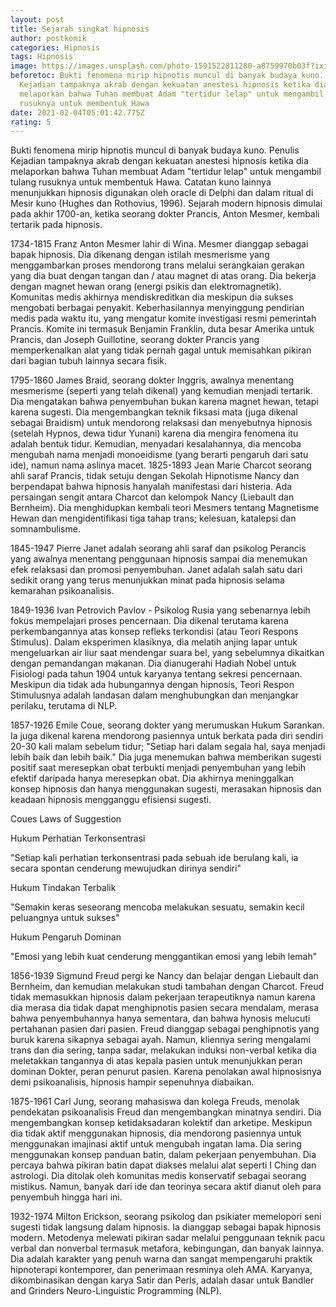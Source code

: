 ```yaml
---
layout: post
title: Sejarah singkat hipnosis
author: postkomik
categories: Hipnosis
tags: Hipnosis
image: https://images.unsplash.com/photo-1591522811280-a8759970b03f?ixid=MXwxMjA3fDB8MHxwaG90by1wYWdlfHx8fGVufDB8fHw%3D&ixlib=rb-1.2.1&auto=format&fit=crop&w=750&q=80
beforetoc: Bukti fenomena mirip hipnotis muncul di banyak budaya kuno. Penulis
  Kejadian tampaknya akrab dengan kekuatan anestesi hipnosis ketika dia
  melaporkan bahwa Tuhan membuat Adam "tertidur lelap" untuk mengambil tulang
  rusuknya untuk membentuk Hawa
date: 2021-02-04T05:01:42.775Z
rating: 5
---
```

Bukti fenomena mirip hipnotis muncul di banyak budaya kuno. Penulis Kejadian tampaknya akrab dengan kekuatan anestesi hipnosis ketika dia melaporkan bahwa Tuhan membuat Adam "tertidur lelap" untuk mengambil tulang rusuknya untuk membentuk Hawa. Catatan kuno lainnya menunjukkan hipnosis digunakan oleh oracle di Delphi dan dalam ritual di Mesir kuno (Hughes dan Rothovius, 1996). Sejarah modern hipnosis dimulai pada akhir 1700-an, ketika seorang dokter Prancis, Anton Mesmer, kembali tertarik pada hipnosis.

1734-1815 Franz Anton Mesmer lahir di Wina. Mesmer dianggap sebagai bapak hipnosis. Dia dikenang dengan istilah mesmerisme yang menggambarkan proses mendorong trans melalui serangkaian gerakan yang dia buat dengan tangan dan / atau magnet di atas orang. Dia bekerja dengan magnet hewan orang (energi psikis dan elektromagnetik). Komunitas medis akhirnya mendiskreditkan dia meskipun dia sukses mengobati berbagai penyakit. Keberhasilannya menyinggung pendirian medis pada waktu itu, yang mengatur komite investigasi resmi pemerintah Prancis. Komite ini termasuk Benjamin Franklin, duta besar Amerika untuk Prancis, dan Joseph Guillotine, seorang dokter Prancis yang memperkenalkan alat yang tidak pernah gagal untuk memisahkan pikiran dari bagian tubuh lainnya secara fisik.

1795-1860 James Braid, seorang dokter Inggris, awalnya menentang mesmerisme (seperti yang telah dikenal) yang kemudian menjadi tertarik. Dia mengatakan bahwa penyembuhan bukan karena magnet hewan, tetapi karena sugesti. Dia mengembangkan teknik fiksasi mata (juga dikenal sebagai Braidism) untuk mendorong relaksasi dan menyebutnya hipnosis (setelah Hypnos, dewa tidur Yunani) karena dia mengira fenomena itu adalah bentuk tidur. Kemudian, menyadari kesalahannya, dia mencoba mengubah nama menjadi monoeidisme (yang berarti pengaruh dari satu ide), namun nama aslinya macet. 1825-1893 Jean Marie Charcot seorang ahli saraf Prancis, tidak setuju dengan Sekolah Hipnotisme Nancy dan berpendapat bahwa hipnosis hanyalah manifestasi dari histeria. Ada persaingan sengit antara Charcot dan kelompok Nancy (Liebault dan Bernheim). Dia menghidupkan kembali teori Mesmers tentang Magnetisme Hewan dan mengidentifikasi tiga tahap trans; kelesuan, katalepsi dan somnambulisme.

1845-1947 Pierre Janet adalah seorang ahli saraf dan psikolog Perancis yang awalnya menentang penggunaan hipnosis sampai dia menemukan efek relaksasi dan promosi penyembuhan. Janet adalah salah satu dari sedikit orang yang terus menunjukkan minat pada hipnosis selama kemarahan psikoanalisis.

1849-1936 Ivan Petrovich Pavlov - Psikolog Rusia yang sebenarnya lebih fokus mempelajari proses pencernaan. Dia dikenal terutama karena perkembangannya atas konsep refleks terkondisi (atau Teori Respons Stimulus). Dalam eksperimen klasiknya, dia melatih anjing lapar untuk mengeluarkan air liur saat mendengar suara bel, yang sebelumnya dikaitkan dengan pemandangan makanan. Dia dianugerahi Hadiah Nobel untuk Fisiologi pada tahun 1904 untuk karyanya tentang sekresi pencernaan. Meskipun dia tidak ada hubungannya dengan hipnosis, Teori Respon Stimulusnya adalah landasan dalam menghubungkan dan menjangkar perilaku, terutama di NLP.

1857-1926 Emile Coue, seorang dokter yang merumuskan Hukum Sarankan. Ia juga dikenal karena mendorong pasiennya untuk berkata pada diri sendiri 20-30 kali malam sebelum tidur; "Setiap hari dalam segala hal, saya menjadi lebih baik dan lebih baik." Dia juga menemukan bahwa memberikan sugesti positif saat meresepkan obat terbukti menjadi penyembuhan yang lebih efektif daripada hanya meresepkan obat. Dia akhirnya meninggalkan konsep hipnosis dan hanya menggunakan sugesti, merasakan hipnosis dan keadaan hipnosis mengganggu efisiensi sugesti.

Coues Laws of Suggestion

Hukum Perhatian Terkonsentrasi

"Setiap kali perhatian terkonsentrasi pada sebuah ide berulang kali, ia secara spontan cenderung mewujudkan dirinya sendiri"

Hukum Tindakan Terbalik

"Semakin keras seseorang mencoba melakukan sesuatu, semakin kecil peluangnya untuk sukses"

Hukum Pengaruh Dominan

"Emosi yang lebih kuat cenderung menggantikan emosi yang lebih lemah"

1856-1939 Sigmund Freud pergi ke Nancy dan belajar dengan Liebault dan Bernheim, dan kemudian melakukan studi tambahan dengan Charcot. Freud tidak memasukkan hipnosis dalam pekerjaan terapeutiknya namun karena dia merasa dia tidak dapat menghipnotis pasien secara mendalam, merasa bahwa penyembuhannya hanya sementara, dan bahwa hynosis melucuti pertahanan pasien dari pasien. Freud dianggap sebagai penghipnotis yang buruk karena sikapnya sebagai ayah. Namun, kliennya sering mengalami trans dan dia sering, tanpa sadar, melakukan induksi non-verbal ketika dia meletakkan tangannya di atas kepala pasien untuk menunjukkan peran dominan Dokter, peran penurut pasien. Karena penolakan awal hipnosisnya demi psikoanalisis, hipnosis hampir sepenuhnya diabaikan.

1875-1961 Carl Jung, seorang mahasiswa dan kolega Freuds, menolak pendekatan psikoanalisis Freud dan mengembangkan minatnya sendiri. Dia mengembangkan konsep ketidaksadaran kolektif dan arketipe. Meskipun dia tidak aktif menggunakan hipnosis, dia mendorong pasiennya untuk menggunakan imajinasi aktif untuk mengubah ingatan lama. Dia sering menggunakan konsep panduan batin, dalam pekerjaan penyembuhan. Dia percaya bahwa pikiran batin dapat diakses melalui alat seperti I Ching dan astrologi. Dia ditolak oleh komunitas medis konservatif sebagai seorang mistikus. Namun, banyak dari ide dan teorinya secara aktif dianut oleh para penyembuh hingga hari ini.

1932-1974 Milton Erickson, seorang psikolog dan psikiater memelopori seni sugesti tidak langsung dalam hipnosis. Ia dianggap sebagai bapak hipnosis modern. Metodenya melewati pikiran sadar melalui penggunaan teknik pacu verbal dan nonverbal termasuk metafora, kebingungan, dan banyak lainnya. Dia adalah karakter yang penuh warna dan sangat mempengaruhi praktik hipnoterapi kontemporer, dan penerimaan resminya oleh AMA. Karyanya, dikombinasikan dengan karya Satir dan Perls, adalah dasar untuk Bandler and Grinders Neuro-Linguistic Programming (NLP).